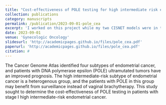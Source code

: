 ```yaml
---
title: "Cost-effectiveness of POLE testing for high intermediate risk endometrial cancer"
collection: publications
category: manuscripts
permalink: /publication/2023-09-01-pole_cea
excerpt: 'I worked on this project while my two CISNET models were in their infancy and I had not yet begun cost-effectiveness analysis. This project was the perfect opportunity to put my newly developed CEA coding skills into practice in a short time frame.'
date: 2023-09-01
venue: 'Gynecologic Oncology'
slidesurl: 'http://academicpages.github.io/files/pole_cea.pdf'
paperurl: 'http://academicpages.github.io/files/pole_cea.pdf'
citation: #
---
```

The Cancer Genome Atlas identified four subtypes of endometrial cancer, and patients with DNA polymerase epsilon (POLE) ultramutated tumors have an improved prognosis. The high intermediate-risk subtype of endometrial cancer is a heterogenous group, and the patients with POLE in this group may benefit from surveillance instead of vaginal brachytherapy. This study sought to determine the cost-effectiveness of POLE testing in patients with stage I high intermediate-risk endometrial cancer.